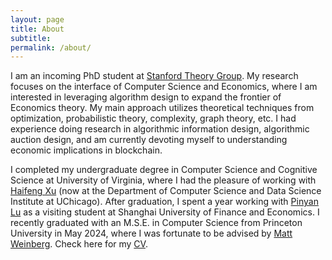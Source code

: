 ```yaml
---
layout: page
title: About
subtitle:
permalink: /about/
---
```


I am an incoming PhD student at [Stanford Theory Group](https://theory.stanford.edu/main/index.shtml). My research focuses on the interface of Computer Science and Economics, where I am interested in leveraging algorithm design to expand the frontier of Economics theory. My main approach utilizes theoretical techniques from optimization, probabilistic theory, complexity, graph theory, etc. I had experience doing research in algorithmic information design, algorithmic auction design, and am currently devoting myself to understanding economic implications in blockchain.

I completed my undergraduate degree in Computer Science and Cognitive Science at University of Virginia, where I had the pleasure of working with [Haifeng Xu](https://www.haifeng-xu.com/) (now at the Department of Computer Science and Data Science Institute at UChicago). After graduation, I spent a year working with [Pinyan Lu](http://pinyanlu.com/) as a visiting student at Shanghai University of Finance and Economics. I recently graduated with an M.S.E. in Computer Science from Princeton University in May 2024, where I was fortunate to be advised by [Matt Weinberg](https://www.cs.princeton.edu/~smattw/).  Check here for my [CV]({{site.url}}/assets/files/Chenghan%20Zhou-CV.pdf).

